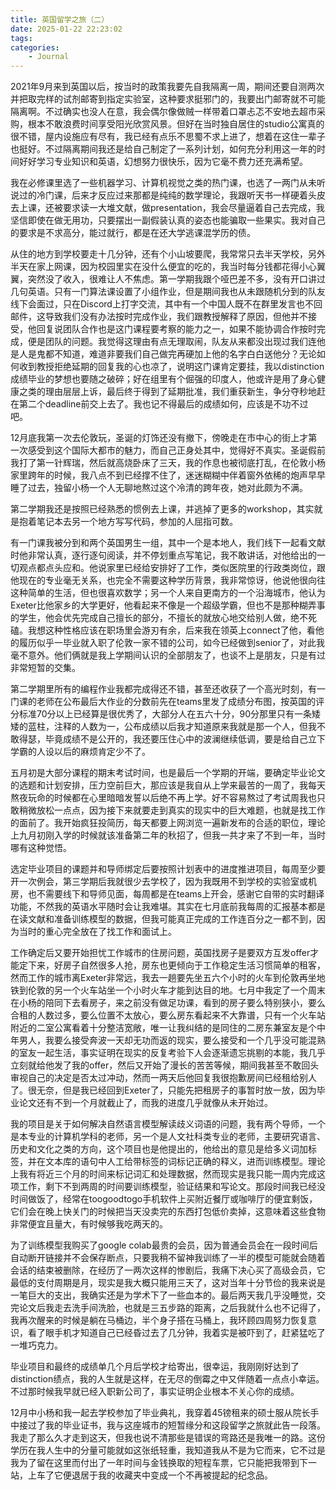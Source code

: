 ```yaml
---
title: 英国留学之旅（二）
date: 2025-01-22 22:23:02
tags: 
categories:
    - Journal
---
```


2021年9月来到英国以后，按当时的政策我要先自我隔离一周，期间还要自测两次并把取完样的试剂邮寄到指定实验室，这种要求挺邪门的，我要出门邮寄就不可能隔离啊。不过确实也没人在意，我会偶尔像做贼一样带着口罩忐忑不安地去超市采购，根本不敢浪费时间享受阳光欣赏风景。但好在当时独自居住的studio公寓真的很不错，屋内设施应有尽有，我已经有点乐不思蜀不求上进了，想着在这住一辈子也挺好。不过隔离期间我还是给自己制定了一系列计划，如何充分利用这一年的时间好好学习专业知识和英语，幻想努力很快乐，因为它毫不费力还充满希望。

<!-- more -->

我在必修课里选了一些机器学习、计算机视觉之类的热门课，也选了一两门从未听说过的冷门课，后来才反应过来那都是纯纯的数学理论，我跟听天书一样硬着头皮去上课，还被要求读一大堆文献，做presentation，我会尽量逼着自己去完成，我坚信即使在做无用功，只要摆出一副假装认真的姿态也能骗取一些果实。我对自己的要求是不求高分，能过就行，都是在还大学逃课混学历的债。

从住的地方到学校要走十几分钟，还有个小山坡要爬，我常常只去半天学校，另外半天在家上网课，因为校园里实在没什么便宜的吃的，我当时每分钱都花得小心翼翼，突然没了收入，很难让人不焦虑。第一学期我跟个哑巴差不多，没有开口讲过几句英语。只有一门算法课设置了小组作业，但是期间我也从未跟随机分到的队友线下会面过，只在Discord上打字交流，其中有一个中国人既不在群里发言也不回邮件，这导致我们没有办法按时完成作业，我们跟教授解释了原因，但他并不接受，他回复说团队合作也是这门课程要考察的能力之一，如果不能协调合作按时完成，便是团队的问题。我觉得这理由有点无理取闹，队友从来都没出现过我们连他是人是鬼都不知道，难道非要我们自己做完再硬加上他的名字白白送他分？无论如何收到教授拒绝延期的回复我的心也凉了，说明这门课肯定要挂，我以distinction成绩毕业的梦想也要随之破碎；好在组里有个倔强的印度人，他或许是用了身心健康之类的理由层层上诉，最后终于得到了延期批准，我们重获新生，争分夺秒地赶在第二个deadline前交上去了。我也记不得最后的成绩如何，应该是不功不过吧。

12月底我第一次去伦敦玩，圣诞的灯饰还没有撤下，傍晚走在市中心的街上才第一次感受到这个国际大都市的魅力，而自己正身处其中，觉得好不真实。圣诞假前我打了第一针辉瑞，然后就高烧卧床了三天，我的作息也被彻底打乱，在伦敦小杨家里跨年的时候，我八点不到已经撑不住了，迷迷糊糊中伴着窗外依稀的炮声早早睡了过去，独留小杨一个人无聊地熬过这个冷清的跨年夜，她对此颇为不满。

第二学期我还是按照已经熟悉的惯例去上课，并逃掉了更多的workshop，其实就是抱着笔记本去另一个地方写写代码，参加的人屈指可数。

有一门课我被分到和两个英国男生一组，其中一个是本地人，我们线下一起看文献时他非常认真，逐行逐句阅读，并不停划重点写笔记，我不敢讲话，对他给出的一切观点都点头应和。他说家里已经给安排好了工作，类似医院里的行政类岗位，跟他现在的专业毫无关系，也完全不需要这种学历背景，我非常惊讶，他说他很向往这种简单的生活，但也很喜欢数学；另一个人来自更南方的一个沿海城市，他认为Exeter比他家乡的大学更好，他看起来不像是一个超级学霸，但也不是那种糊弄事的学生，他会优先完成自己擅长的部分，不擅长的就放心地交给别人做，绝不死磕。我想这种性格应该在职场里会游刃有余，后来我在领英上connect了他，看他的履历似乎一毕业就入职了伦敦一家不错的公司，如今已经做到senior了，对此我毫不意外。他们俩就是我上学期间认识的全部朋友了，也谈不上是朋友，只是有过非常短暂的交集。

第二学期里所有的编程作业我都完成得还不错，甚至还收获了一个高光时刻，有一门课的老师在公布最后大作业的分数前先在teams里发了成绩分布图，按英国的评分标准70分以上已经算是很优秀了，大部分人在五六十分，90分那里只有一条矮矮的蓝柱，注释的人数为一，公布成绩以后我才知道原来我就是那一个人，但我不敢得瑟，毕竟成绩不是公开的，我还要压住心中的波澜继续低调，要是给自己立下学霸的人设以后的麻烦肯定少不了。

五月初是大部分课程的期末考试时间，也是最后一个学期的开端，要确定毕业论文的选题和计划安排，压力空前巨大，那应该是我自从上学来最苦的一周了，我每天熬夜玩命的时候都在心里暗暗发誓以后绝不再上学。好不容易熬过了考试周我也只敢稍微放松一点点，因为接下来就要走到真实的现实中的巨大难题，也就是找工作的面前了。我开始疯狂投简历，每天都要上网浏览一遍新发布的合适的职位，理论上九月初刚入学的时候就该准备第二年的秋招了，但我一共才来了不到一年，当时哪有这种觉悟。

选定毕业项目的课题并和导师绑定后要按照计划表中的进度推进项目，每周至少要开一次例会，第三学期后我就很少去学校了，因为我既用不到学校的实验室或机房，也不需要线下和导师见面，每周都是在teams上开会，感谢它自带的实时翻译功能，不然我的英语水平随时会让我难堪。其实在七月底前我每周的汇报基本都是在读文献和准备训练模型的数据，但我可能真正完成的工作连百分之一都不到，因为当时的重心完全放在了找工作和面试上。

工作确定后又要开始担忧工作城市的住房问题，英国找房子是要双方互发offer才能定下来，好房子自然很多人抢，房东也更倾向于工作稳定生活习惯简单的租客，然而工作的城市离Exeter非常远，我去一趟要先坐五六个小时的火车到伦敦再坐地铁到伦敦的另一个火车站坐一个小时火车才能到达目的地。七月中我定了一个周末在小杨的陪同下去看房子，来之前没有做足功课，看到的房子要么特别狭小，要么合租的人数过多，要么位置不太放心，要么房东看起来不大靠谱，只有一个火车站附近的二室公寓看着十分整洁宽敞，唯一让我纠结的是同住的二房东兼室友是个中年男人，我要么接受奔波一天却无功而返的现实，要么接受和一个几乎没可能混熟的室友一起生活，事实证明在现实的反复考验下人会逐渐遗忘挑剔的本能，我几乎立刻就给他发了我的offer，然后又开始了漫长的苦苦等候，期间我甚至不敢回头审视自己的决定是否太过冲动，然而一两天后他回复我很抱歉房间已经租给别人了。很无奈，但是我已经回到Exeter了，只能先把租房子的事暂时放一放，因为毕业论文还有不到一个月就截止了，而我的进度几乎就像从未开始过。

我的项目是关于如何解决自然语言模型解读歧义词语的问题，我有两个导师，一个是本专业的计算机学科的老师，另一个是人文社科类专业的老师，主要研究语言、历史和文化之类的方向，这个项目也是他提出的，他给出的意见是给多义词加标签，并在文本库的语句中人工给带标签的词标记正确的释义，进而训练模型。理论上我有将近三个月的时间来标记词汇和处理数据，然而现实是我只能一周内完成这项工作，剩下不到两周的时间要训练模型，验证结果和写论文。那段时间我已经没时间做饭了，经常在toogoodtogo手机软件上买附近餐厅或咖啡厅的便宜剩饭，它们会在晚上快关门的时候把当天没卖完的东西打包低价卖掉，这意味着这些食物非常便宜且量大，有时候够我吃两天的。

为了训练模型我购买了google colab最贵的会员，因为普通会员会在一段时间后自动断开链接并不会保存断点，只要我稍不留神我训练了一半的模型可能就会随着会话的结束被删除，在经历了一两次这样的惨剧后，我痛下决心买了高级会员，它最低的支付周期是月，现实是我大概只能用三天了，这对当年十分节俭的我来说是一笔巨大的支出，我确实还是为学术下了一些血本的。最后两天我几乎没睡觉，交完论文后我走去洗手间洗脸，也就是三五步路的距离，之后我就什么也不记得了，我再次醒来的时候是躺在马桶边，半个身子搭在马桶上，我环顾四周努力恢复意识，看了眼手机才知道自己已经昏过去了几分钟，我着实是被吓到了，赶紧猛吃了一堆巧克力。

毕业项目和最终的成绩单几个月后学校才给寄出，很幸运，我刚刚好达到了distinction绩点，我的人生就是这样，在无尽的倒霉之中又伴随着一点点小幸运。不过那时候我早就已经入职新公司了，事实证明企业根本不关心你的成绩。

12月中小杨和我一起去学校参加了毕业典礼，我穿着45镑租来的硕士服从院长手中接过了我的毕业证书，我与这座城市的短暂缘分和这段留学之旅就此告一段落。我走了那么久才走到这天，但我也说不清那些是错误的弯路还是我唯一的路。这份学历在我人生中的分量可能就如这张纸轻重，我知道我从不是为它而来，它不过是我为了留在这里而付出了一年时间与金钱换取的短程车票，它只能把我带到下一站，上车了它便退居于我的收藏夹中变成一个不再被提起的纪念品。

